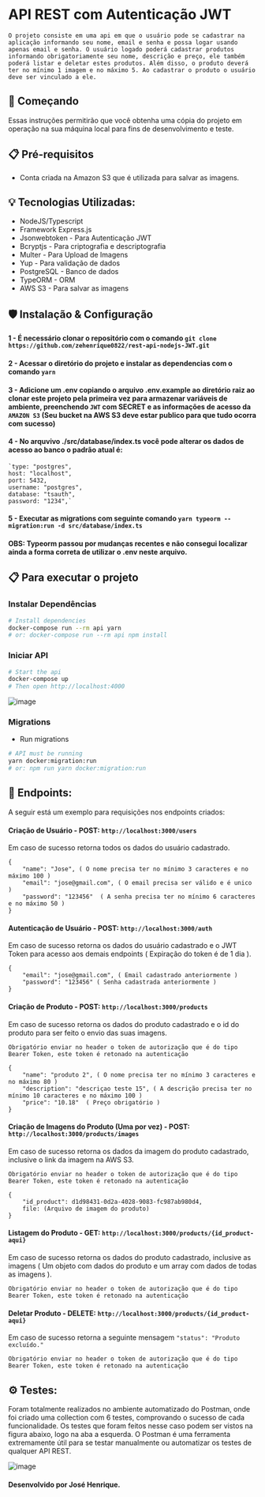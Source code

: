 # API REST com Autenticação JWT
 
 `O projeto consiste em uma api em que o usuário pode se cadastrar na aplicação informando seu
nome, email e senha e possa logar usando apenas email e senha.
O usuário logado poderá cadastrar produtos informando obrigatoriamente seu nome,
descrição e preço, ele também poderá listar e deletar estes produtos. Além disso, o
produto deverá ter no mínimo 1 imagem e no máximo 5. Ao cadastrar o produto o
usuário deve ser vinculado a ele.`
 
 ## 🚀 Começando
 Essas instruções permitirão que você obtenha uma cópia do projeto em operação na sua máquina local para fins de desenvolvimento e teste.
 
 ## 📋 Pré-requisitos
 - Conta criada na Amazon S3 que é utilizada para salvar as imagens.

## 💡 Tecnologias Utilizadas:
- NodeJS/Typescript
- Framework Express.js
- Jsonwebtoken - Para Autenticação JWT
- Bcryptjs  - Para criptografia e descriptografia
- Multer - Para Upload de Imagens
- Yup - Para validação de dados
- PostgreSQL - Banco de dados
- TypeORM - ORM
- AWS S3 - Para salvar as imagens
## 🛡️ Instalação & Configuração
 
#### 1 - É necessário clonar o repositório com o comando `git clone https://github.com/zehenrique0822/rest-api-nodejs-JWT.git`
#### 2 - Acessar o diretório do projeto e instalar as dependencias com o comando `yarn`
#### 3 - Adicione um .env copiando o arquivo .env.example ao diretório raiz ao clonar este projeto pela primeira vez para armazenar variáveis de ambiente, preenchendo `JWT` com SECRET e as informações de acesso da `AMAZON S3` (Seu bucket na AWS S3 deve estar publico para que tudo ocorra com sucesso)
#### 4 - No arquvivo ./src/database/index.ts você pode alterar os dados de acesso ao banco o padrão atual é: 
    `type: "postgres",
    host: "localhost",
    port: 5432,
    username: "postgres",
    database: "tsauth",
    password: "1234",`
 #### 5 - Executar as migrations com seguinte comando `yarn typeorm -- migration:run -d src/database/index.ts`
 #### OBS: Typeorm passou por mudanças recentes e não consegui localizar ainda a forma correta de utilizar o .env neste arquivo.
 

## 📋 Para executar o projeto

### Instalar Dependências
```bash
# Install dependencies
docker-compose run --rm api yarn
# or: docker-compose run --rm api npm install
```
### Iniciar API
```bash
# Start the api
docker-compose up
# Then open http://localhost:4000
```

![image](https://user-images.githubusercontent.com/89668742/175925115-b5d00c6a-f0b4-4c6c-82b6-3aeb8548622e.png)

### Migrations
- Run migrations
```bash
# API must be running
yarn docker:migration:run
# or: npm run yarn docker:migration:run
```


## 📌 Endpoints:

A seguir está um exemplo para requisições nos endpoints criados:

#### Criação de Usuário - POST: `http://localhost:3000/users`

Em caso de sucesso retorna todos os dados do usuário cadastrado.

```
{
    "name": "Jose", ( O nome precisa ter no mínimo 3 caracteres e no máximo 100 )
    "email": "jose@gmail.com", ( O email precisa ser válido e é unico )
    "password": "123456"  ( A senha precisa ter no mínimo 6 caracteres e no máximo 50 )
}
```

#### Autenticação de Usuário - POST: `http://localhost:3000/auth`

Em caso de sucesso retorna os dados do usuário cadastrado e o JWT Token para acesso aos demais endpoints ( Expiração do token é de 1 dia ). 

```
{
    "email": "jose@gmail.com", ( Email cadastrado anteriormente )
    "password": "123456" ( Senha cadastrada anteriormente )
}
```

#### Criação de Produto - POST: `http://localhost:3000/products`

Em caso de sucesso retorna os dados do produto cadastrado e o id do produto para ser feito o envio das suas imagens.

`Obrigatório enviar no header o token de autorização que é do tipo Bearer Token, este token é retonado na autenticação`

```
{
    "name": "produto 2", ( O nome precisa ter no mínimo 3 caracteres e no máximo 80 )
    "description": "descriçao teste 15", ( A descrição precisa ter no mínimo 10 caracteres e no máximo 100 )
    "price": "10.18"  ( Preço obrigatório )
}
```

#### Criação de Imagens do Produto (Uma por vez) - POST: `http://localhost:3000/products/images`

Em caso de sucesso retorna os dados da imagem do produto cadastrado, inclusive o link da imagem na AWS S3.

`Obrigatório enviar no header o token de autorização que é do tipo Bearer Token, este token é retonado na autenticação`

```
{
    "id_product": d1d98431-0d2a-4028-9083-fc987ab980d4,
    file: (Arquivo de imagem do produto)
}
```

#### Listagem do Produto - GET: `http://localhost:3000/products/{id_product-aqui}`

Em caso de sucesso retorna os dados do produto cadastrado, inclusive as imagens ( Um objeto com dados do produto e um array com dados de todas as imagens ).

`Obrigatório enviar no header o token de autorização que é do tipo Bearer Token, este token é retonado na autenticação`


#### Deletar Produto - DELETE: `http://localhost:3000/products/{id_product-aqui}`

Em caso de sucesso retorna a seguinte mensagem `"status": "Produto excluído."`

`Obrigatório enviar no header o token de autorização que é do tipo Bearer Token, este token é retonado na autenticação`

## ⚙️ Testes:

Foram totalmente realizados no ambiente automatizado do Postman, onde foi criado uma collection com 6 testes, comprovando o sucesso de cada funcionalidade. Os testes que foram feitos nesse caso podem ser vistos na figura abaixo, logo na aba a esquerda. O Postman é uma ferramenta extremamente útil para se testar manualmente ou automatizar os testes de qualquer API REST.

![image](https://user-images.githubusercontent.com/89668742/175929630-8f972a3d-01a2-4996-bdd9-0c6c98cdfa31.png)


#### Desenvolvido por José Henrique. 
